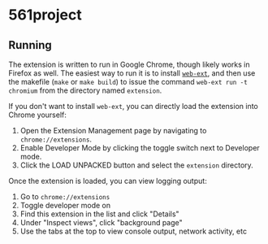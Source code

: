 # 561project
## Running
The extension is written to run in Google Chrome, though likely works in Firefox as well.
The easiest way to run it is to install
[`web-ext`]("https://extensionworkshop.com/documentation/develop/getting-started-with-web-ext/"),
and then use the makefile
(`make` or `make build`) to issue the command `web-ext run -t chromium` from the directory named
`extension`.

If you don't want to install `web-ext`, you can directly load the extension into Chrome yourself:
1. Open the Extension Management page by navigating to `chrome://extensions`.
1. Enable Developer Mode by clicking the toggle switch next to Developer mode.
1. Click the LOAD UNPACKED button and select the `extension` directory.

Once the extension is loaded, you can view logging output:
1. Go to `chrome://extensions`
1. Toggle developer mode on
1. Find this extension in the list and click "Details"
1. Under "Inspect views", click "background page"
1. Use the tabs at the top to view console output, network activity, etc
